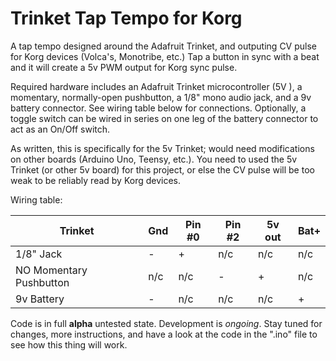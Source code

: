 # Trinket Tap Tempo for Korg

A tap tempo designed around the Adafruit Trinket, and outputing CV pulse for Korg devices (Volca's, Monotribe, etc.)
Tap a button in sync with a beat and it will create a 5v PWM output for Korg sync pulse.

Required hardware includes an Adafruit Trinket microcontroller (5V ), a momentary, normally-open pushbutton, a 1/8" mono audio jack, and a 9v battery connector. See wiring table below for connections. Optionally, a toggle switch can be wired in series on one leg of the battery connector to act as an On/Off switch.

As written, this is specifically for the 5v Trinket; would need modifications on other boards (Arduino Uno, Teensy, etc.). You need to used the 5v Trinket (or other 5v board) for this project, or else the CV pulse will be too weak to be reliably read by Korg devices.
  
Wiring table:

| Trinket                  | Gnd | Pin #0 | Pin #2 | 5v out | Bat+ |
| ------------------------ | --- | ------ | ------ | ------ | ---- |
| 1/8" Jack                | -   | +      | n/c    | n/c    | n/c  |
| NO Momentary Pushbutton  | n/c | n/c    | -      | +      | n/c  |
| 9v Battery               | -   | n/c    | n/c    | n/c    | +    |


Code is in full **alpha** untested state. Development is *ongoing*. Stay tuned for changes, more instructions, and have a look at the code in the ".ino" file to see how this thing will work.
